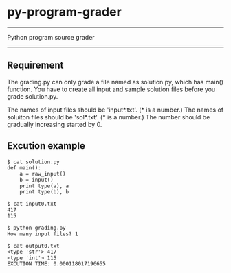 # py-program-grader
---
Python program source grader

---

## Requirement

The grading.py can only grade a file named as solution.py, which has main() function.
You have to create all input and sample solution files before you grade solution.py.

The names of input files should be 'input*.txt'. (* is a number.)
The names of soluiton files should be 'sol*.txt'. (* is a number.)
The number should be gradually increasing started by 0.


## Excution example

    $ cat solution.py
    def main():
        a = raw_input()
        b = input()
        print type(a), a
        print type(b), b
    
    $ cat input0.txt
    417
    115

    $ python grading.py
    How many input files? 1

    $ cat output0.txt
    <type 'str'> 417
    <type 'int'> 115
    EXCUTION TIME: 0.000118017196655


